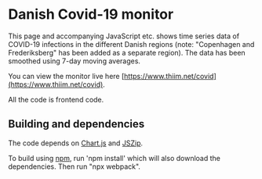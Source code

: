 # Danish Covid-19 monitor

This page and accompanying JavaScript etc. shows time series data of COVID-19 infections in the different Danish regions (note: "Copenhagen and Frederiksberg" has been added as a separate region). The data has been smoothed using 7-day moving averages.

You can view the monitor live here [https://www.thiim.net/covid](https://www.thiim.net/covid).

All the code is frontend code.

## Building and dependencies

The code depends on [Chart.js](https://www.chartjs.org/) and [JSZip](https://stuk.github.io/jszip/). 

To build using [npm](https://www.npmjs.com/), run 'npm install' which will also download the dependencies. Then run "npx webpack".

